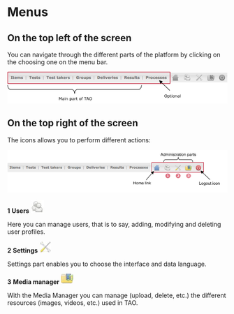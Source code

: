 <!--
parent:
    title: General_features
author:
    - 'Jérôme Bogaerts'
created_at: '2011-10-24 16:09:52'
updated_at: '2013-03-13 13:14:47'
tags:
    - 'General features'
-->

Menus
=====

On the top left of the screen
-----------------------------

You can navigate through the different parts of the platform by clicking on the choosing one on the menu bar.

![](../resources/Main_menubar.png)

On the top right of the screen
------------------------------

The icons allows you to perform different actions:<br/>

![](../resources/Icon_menu.png)

**1** **Users** ![](../resources/1-users.png)

Here you can manage users, that is to say, adding, modifying and deleting user profiles.

**2** **Settings** ![](../resources/1-settings.png)

Settings part enables you to choose the interface and data language.

**3** **Media manager** ![](../resources/1-media.png)

With the Media Manager you can manage (upload, delete, etc.) the different resources (images, videos, etc.) used in TAO.

